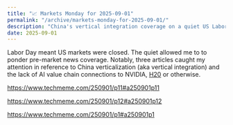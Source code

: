 ```yaml
---
title: "📈 Markets Monday for 2025-09-01"
permalink: "/archive/markets-monday-for-2025-09-01/"
description: "China's vertical integration coverage on a quiet US Labor Day"
date: 2025-09-01
---
```


Labor Day meant US markets were closed. The quiet allowed me to to ponder pre-market news coverage. Notably, three articles caught my attention in reference to China verticalization (aka vertical integration) and the lack of AI value chain connections to NVIDIA, [H20](https://fudge.org/archive/final-thoughts-friday-for-2025-08-15/) or otherwise.

https://www.techmeme.com/250901/p11#a250901p11

https://www.techmeme.com/250901/p12#a250901p12

https://www.techmeme.com/250901/p1#a250901p1
